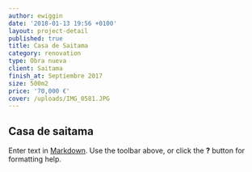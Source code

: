 ```yaml
---
author: ewiggin
date: '2018-01-13 19:56 +0100'
layout: project-detail
published: true
title: Casa de Saitama
category: renovation
type: Obra nueva
client: Saitama
finish_at: Septiembre 2017
size: 500m2
price: '70,000 €'
cover: /uploads/IMG_0581.JPG
---
```

## Casa de saitama

Enter text in [Markdown](http://daringfireball.net/projects/markdown/). Use the toolbar above, or click the **?** button for formatting help.
